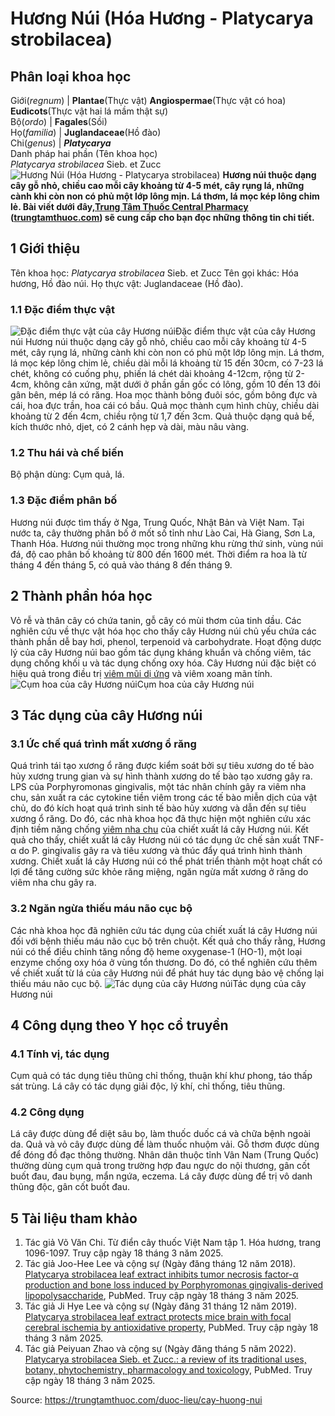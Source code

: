 # Hương Núi (Hóa Hương - Platycarya strobilacea)

Phân loại khoa học  
---  
Giới(_regnum_) |  **Plantae**(Thực vật) **Angiospermae**(Thực vật có hoa) **Eudicots**(Thực vật hai lá mầm thật sự)  
Bộ(_ordo_) | **Fagales**(Sồi)  
Họ(_familia_) | **Juglandaceae**(Hồ đào)  
Chi(_genus_) | **_Platycarya_**  
Danh pháp hai phần (Tên khoa học)  
_Platycarya strobilacea_ Sieb. et Zucc  
![Hương Núi \(Hóa Hương - Platycarya strobilacea\)](https://trungtamthuoc.com/images/others/huong-nui-6805.jpg)
**Hương núi thuộc dạng cây gỗ nhỏ, chiều cao mỗi cây khoảng từ 4-5 mét, cây rụng lá, những cành khi còn non có phủ một lớp lông mịn. Lá thơm, lá mọc kép lông chim lẻ. Bài viết dưới đây,[Trung Tâm Thuốc Central Pharmacy](https://trungtamthuoc.com/ "Trung Tâm Thuốc Central Pharmacy") ([trungtamthuoc.com](https://trungtamthuoc.com/ "trungtamthuoc.com")) sẽ cung cấp cho bạn đọc những thông tin chi tiết.**
##  1 Giới thiệu
Tên khoa học: _Platycarya strobilacea_ Sieb. et Zucc
Tên gọi khác: Hóa hương, Hồ đào núi.
Họ thực vật: Juglandaceae (Hồ đào).
### 1.1 Đặc điểm thực vật
![Đặc điểm thực vật của cây Hương núi](https://trungtamthuoc.com/images/item/huong-nui-0.jpg)Đặc điểm thực vật của cây Hương núi
Hương núi thuộc dạng cây gỗ nhỏ, chiều cao mỗi cây khoảng từ 4-5 mét, cây rụng lá, những cành khi còn non có phủ một lớp lông mịn.
Lá thơm, lá mọc kép lông chim lẻ, chiều dài mỗi lá khoảng từ 15 đến 30cm, có 7-23 lá chét, không có cuống phụ, phiến lá chét dài khoảng 4-12cm, rộng từ 2-4cm, không cân xứng, mặt dưới ở phần gần gốc có lông, gồm 10 đến 13 đôi gân bên, mép lá có răng.
Hoa mọc thành bông đuôi sóc, gồm bông đực và cái, hoa đực trần, hoa cái có bầu.
Quả mọc thành cụm hình chùy, chiều dài khoảng từ 2 đến 4cm, chiều rộng từ 1,7 đến 3cm. Quả thuộc dạng quả bế, kích thước nhỏ, djet, có 2 cánh hẹp và dài, màu nâu vàng.
### 1.2 Thu hái và chế biến
Bộ phận dùng: Cụm quả, lá.
### 1.3 Đặc điểm phân bố
Hương núi được tìm thấy ở Nga, Trung Quốc, Nhật Bản và Việt Nam. Tại nước ta, cây thường phân bố ở mốt số tỉnh như Lào Cai, Hà Giang, Sơn La, Thanh Hóa.
Hương núi thường mọc trong những khu rừng thứ sinh, vùng núi đá, độ cao phân bố khoảng từ 800 đến 1600 mét. Thời điểm ra hoa là từ tháng 4 đến tháng 5, có quả vào tháng 8 đến tháng 9.
##  2 Thành phần hóa học
Vỏ rễ và thân cây có chứa tanin, gỗ cây có mùi thơm của tinh dầu.
Các nghiên cứu về thực vật hóa học cho thấy cây Hương núi chủ yếu chứa các thành phần dễ bay hơi, phenol, terpenoid và carbohydrate. Hoạt động dược lý của cây Hương núi bao gồm tác dụng kháng khuẩn và chống viêm, tác dụng chống khối u và tác dụng chống oxy hóa. Cây Hương núi đặc biệt có hiệu quả trong điều trị [viêm mũi dị ứng](https://trungtamthuoc.com/bai-viet/viem-mui-di-ung "viêm mũi dị ứng") và viêm xoang mãn tính.
![Cụm hoa của cây Hương núi](https://trungtamthuoc.com/images/item/huong-nui-1.jpg)Cụm hoa của cây Hương núi
##  3 Tác dụng của cây Hương núi
### 3.1 Ức chế quá trình mất xương ổ răng
Quá trình tái tạo xương ổ răng được kiểm soát bởi sự tiêu xương do tế bào hủy xương trung gian và sự hình thành xương do tế bào tạo xương gây ra. LPS của Porphyromonas gingivalis, một tác nhân chính gây ra viêm nha chu, sản xuất ra các cytokine tiền viêm trong các tế bào miễn dịch của vật chủ, do đó kích hoạt quá trình sinh tế bào hủy xương và dẫn đến sự tiêu xương ổ răng. Do đó, các nhà khoa học đã thực hiện một nghiên cứu xác định tiềm năng chống [viêm nha chu](https://trungtamthuoc.com/bai-viet/nha-chu-viem-toan-bo-khu-tru-ap-xe-nha-chu "viêm nha chu") của chiết xuất lá cây Hương núi.
Kết quả cho thấy, chiết xuất lá cây Hương núi có tác dụng ức chế sản xuất TNF-α do P. gingivalis gây ra và tiêu xương và thúc đẩy quá trình hình thành xương. Chiết xuất lá cây Hương núi có thể phát triển thành một hoạt chất có lợi để tăng cường sức khỏe răng miệng, ngăn ngừa mất xương ở răng do viêm nha chu gây ra.
### 3.2 Ngăn ngừa thiếu máu não cục bộ
Các nhà khoa học đã nghiên cứu tác dụng của chiết xuất lá cây Hương núi đối với bệnh thiếu máu não cục bộ trên chuột.
Kết quả cho thấy rằng, Hương núi có thể điều chỉnh tăng nồng độ heme oxygenase-1 (HO-1), một loại enzyme chống oxy hóa ở vùng tổn thương. Do đó, có thể nghiên cứu thêm về chiết xuất từ lá của cây Hương núi để phát huy tác dụng bảo vệ chống lại thiếu máu não cục bộ.
![Tác dụng của cây Hương núi](https://trungtamthuoc.com/images/item/huong-nui-2.jpg)Tác dụng của cây Hương núi
##  4 Công dụng theo Y học cổ truyền
### 4.1 Tính vị, tác dụng
Cụm quả có tác dụng tiêu thũng chỉ thống, thuận khí khư phong, táo thấp sát trùng.
Lá cây có tác dụng giải độc, lý khí, chỉ thống, tiêu thũng.
### 4.2 Công dụng
Lá cây được dùng để diệt sâu bọ, làm thuốc duốc cá và chữa bệnh ngoài da.
Quả và vỏ cây được dùng để làm thuốc nhuộm vải.
Gỗ thơm được dùng để đóng đồ đạc thông thường.
Nhân dân thuộc tỉnh Vân Nam (Trung Quốc) thường dùng cụm quả trong trường hợp đau ngực do nội thương, gân cốt buốt đau, đau bụng, mẩn ngứa, eczema.
Lá cây được dùng để trị vô danh thũng độc, gân cốt buốt đau.
##  5 Tài liệu tham khảo
  1. Tác giả Võ Văn Chi. Từ điển cây thuốc Việt Nam tập 1. Hóa hương, trang 1096-1097. Truy cập ngày 18 tháng 3 năm 2025.
  2. Tác giả Joo-Hee Lee và cộng sự (Ngày đăng tháng 12 năm 2018). [Platycarya strobilacea leaf extract inhibits tumor necrosis factor-α production and bone loss induced by Porphyromonas gingivalis-derived lipopolysaccharide](https://pubmed.ncbi.nlm.nih.gov/30172945/), PubMed. Truy cập ngày 18 tháng 3 năm 2025.
  3. Tác giả Ji Hye Lee và cộng sự (Ngày đăng 31 tháng 12 năm 2019). [Platycarya strobilacea leaf extract protects mice brain with focal cerebral ischemia by antioxidative property](https://pmc.ncbi.nlm.nih.gov/articles/PMC6952690/), PubMed. Truy cập ngày 18 tháng 3 năm 2025.
  4. Tác giả Peiyuan Zhao và cộng sự (Ngày đăng tháng 5 năm 2022). [Platycarya strobilacea Sieb. et Zucc.: a review of its traditional uses, botany, phytochemistry, pharmacology and toxicolog](https://pubmed.ncbi.nlm.nih.gov/34387671/)y, PubMed. Truy cập ngày 18 tháng 3 năm 2025.




Source: https://trungtamthuoc.com/duoc-lieu/cay-huong-nui
